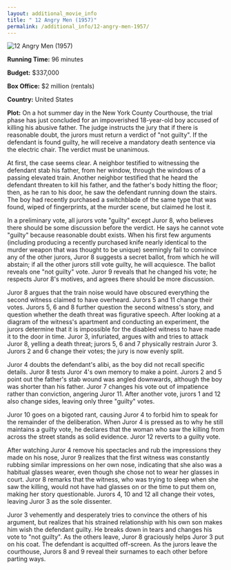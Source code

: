 ```yaml
---
layout: additional_movie_info
title: " 12 Angry Men (1957)"
permalink: /additional_info/12-angry-men-1957/
---
```


![ 12 Angry Men (1957)](https://upload.wikimedia.org/wikipedia/commons/thumb/b/b5/12_Angry_Men_%281957_film_poster%29.jpg/220px-12_Angry_Men_%281957_film_poster%29.jpg)

**Running Time:** 96 minutes

**Budget:** $337,000

**Box Office:** $2 million (rentals)

**Country:** United States

**Plot:** On a hot summer day in the New York County Courthouse, the trial phase has just concluded for an impoverished 18-year-old boy accused of killing his abusive father. The judge instructs the jury that if there is reasonable doubt, the jurors must return a verdict of "not guilty". If the defendant is found guilty, he will receive a mandatory death sentence via the electric chair. The verdict must be unanimous.

At first, the case seems clear. A neighbor testified to witnessing the defendant stab his father, from her window, through the windows of a passing elevated train. Another neighbor testified that he heard the defendant threaten to kill his father, and the father's body hitting the floor; then, as he ran to his door, he saw the defendant running down the stairs. The boy had recently purchased a switchblade of the same type that was found, wiped of fingerprints, at the murder scene, but claimed he lost it.

In a preliminary vote, all jurors vote "guilty" except Juror 8, who believes there should be some discussion before the verdict. He says he cannot vote "guilty" because reasonable doubt exists. When his first few arguments (including producing a recently purchased knife nearly identical to the murder weapon that was thought to be unique) seemingly fail to convince any of the other jurors, Juror 8 suggests a secret ballot, from which he will abstain; if all the other jurors still vote guilty, he will acquiesce. The ballot reveals one "not guilty" vote. Juror 9 reveals that he changed his vote; he respects Juror 8's motives, and agrees there should be more discussion.

Juror 8 argues that the train noise would have obscured everything the second witness claimed to have overheard. Jurors 5 and 11 change their votes. Jurors 5, 6 and 8 further question the second witness's story, and question whether the death threat was figurative speech. After looking at a diagram of the witness's apartment and conducting an experiment, the jurors determine that it is impossible for the disabled witness to have made it to the door in time. Juror 3, infuriated, argues with and tries to attack Juror 8, yelling a death threat; jurors 5, 6 and 7 physically restrain Juror 3. Jurors 2 and 6 change their votes; the jury is now evenly split.

Juror 4 doubts the defendant's alibi, as the boy did not recall specific details. Juror 8 tests Juror 4's own memory to make a point. Jurors 2 and 5 point out the father's stab wound was angled downwards, although the boy was shorter than his father. Juror 7 changes his vote out of impatience rather than conviction, angering Juror 11. After another vote, jurors 1 and 12 also change sides, leaving only three "guilty" votes.

Juror 10 goes on a bigoted rant, causing Juror 4 to forbid him to speak for the remainder of the deliberation. When Juror 4 is pressed as to why he still maintains a guilty vote, he declares that the woman who saw the killing from across the street stands as solid evidence. Juror 12 reverts to a guilty vote.

After watching Juror 4 remove his spectacles and rub the impressions they made on his nose, Juror 9 realizes that the first witness was constantly rubbing similar impressions on her own nose, indicating that she also was a habitual glasses wearer, even though she chose not to wear her glasses in court. Juror 8 remarks that the witness, who was trying to sleep when she saw the killing, would not have had glasses on or the time to put them on, making her story questionable. Jurors 4, 10 and 12 all change their votes, leaving Juror 3 as the sole dissenter.

Juror 3 vehemently and desperately tries to convince the others of his argument, but realizes that his strained relationship with his own son makes him wish the defendant guilty. He breaks down in tears and changes his vote to "not guilty". As the others leave, Juror 8 graciously helps Juror 3 put on his coat. The defendant is acquitted off-screen. As the jurors leave the courthouse, Jurors 8 and 9 reveal their surnames to each other before parting ways.